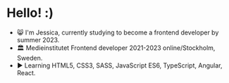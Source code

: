 # Hello! :)

- 😸 I'm Jessica, currently studying to become a frontend developer by summer 2023.
- 🏛️ Medieinstitutet Frontend developer 2021-2023 online/Stockholm, Sweden.
- ▶️ Learning HTML5, CSS3, SASS, JavaScript ES6, TypeScript, Angular, React.

##


<!---
jsilf/jsilf is a ✨ special ✨ repository because its `README.md` (this file) appears on your GitHub profile.
You can click the Preview link to take a look at your changes.
--->
